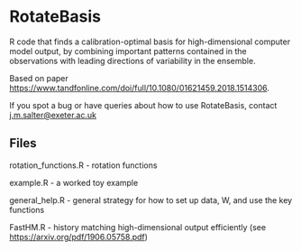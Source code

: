 # RotateBasis

R code that finds a calibration-optimal basis for high-dimensional computer model output, by combining important patterns contained in the observations with leading directions of variability in the ensemble.

Based on paper https://www.tandfonline.com/doi/full/10.1080/01621459.2018.1514306.

If you spot a bug or have queries about how to use RotateBasis, contact j.m.salter@exeter.ac.uk

## Files

rotation_functions.R - rotation functions

example.R - a worked toy example

general_help.R - general strategy for how to set up data, W, and use the key functions

FastHM.R - history matching high-dimensional output efficiently (see https://arxiv.org/pdf/1906.05758.pdf)
